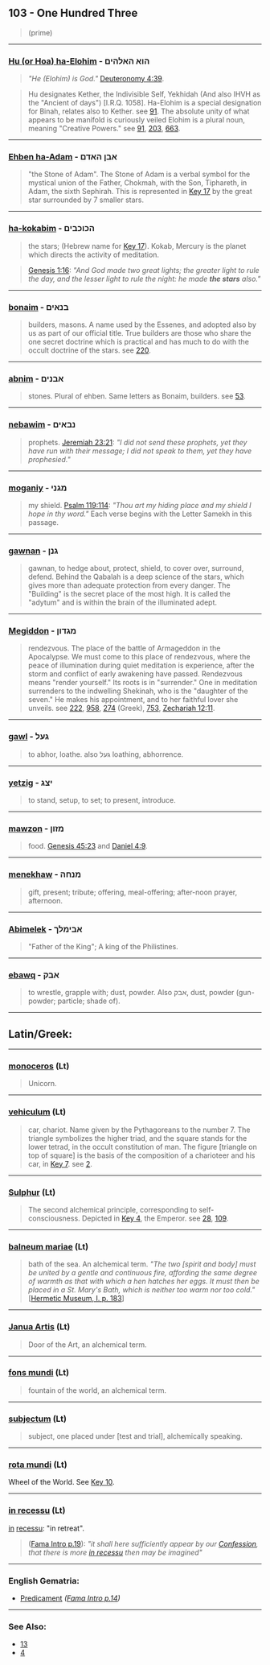 ## 103 - One Hundred Three
> (prime)

---

### [Hu (or Hoa) ha-Elohim](/keys/HVA.HALHIM) - הוא האלהים
> *"He (Elohim) is God."* [Deuteronomy 4:39](http://biblehub.com/deuteronomy/4-39.htm).

> Hu designates Kether, the Indivisible Self, Yekhidah (And also IHVH as the "Ancient of days") [I.R.Q. 1058]. Ha-Elohim is a special designation for Binah, relates also to Kether. see [91](91). The absolute unity of what appears to be manifold is curiously veiled Elohim is a plural noun, meaning "Creative Powers." see [91](91), [203](203), [663](663).

---

### [Ehben ha-Adam](/keys/ABN.HADM) - אבן האדם
> "the Stone of Adam". The Stone of Adam is a verbal symbol for the mystical union of the Father, Chokmah, with the Son, Tiphareth, in Adam, the sixth Sephirah. This is represented in [Key 17](17) by the great star surrounded by 7 smaller stars.

---

### [ha-kokabim](/keys/HKVKBIM) - הכוכבים
> the stars; (Hebrew name for [Key 17](17)). Kokab, Mercury is the planet which directs the activity of meditation.

> [Genesis 1:16](http://biblehub.com/genesis/1-16.htm): *"And God made two great lights; the greater light to rule the day, and the lesser light to rule the night: he made **the stars** also."*

---

### [bonaim](/keys/BNAIM) - בנאים
> builders, masons. A name used by the Essenes, and adopted also by us as part of our official title. True builders are those who share the one secret doctrine which is practical and has much to do with the occult doctrine of the stars. see [220](220).

---

### [abnim](/keys/ABNIM) - אבנים
> stones. Plural of ehben. Same letters as Bonaim, builders. see [53](53).

---

### [nebawim](/keys/NBAIM) - נבאים
> prophets. [Jeremiah 23:21](http://biblehub.com/jeremiah/23-21.htm): *"I did not send these prophets, yet they have run with their message; I did not speak to them, yet they have prophesied."*

---

### [moganiy](/keys/MGNI) - מגני
> my shield. [Psalm 119:114](http://biblehub.com/psalms/119-114.htm): *"Thou art my hiding place and my shield I hope in thy word."* Each verse begins with the Letter Samekh in this passage.

---

### [gawnan](/keys/GNN) - גנן
> gawnan, to hedge about, protect, shield, to cover over, surround, defend. Behind the Qabalah is a deep science of the stars, which gives more than adequate protection from every danger. The "Building" is the secret place of the most high. It is called the "adytum" and is within the brain of the illuminated adept.

---

### [Megiddon](/keys/MGDVN) - מגדון
> rendezvous. The place of the battle of Armageddon in the Apocalypse. We must come to this place of rendezvous, where the peace of illumination during quiet meditation is experience, after the storm and conflict of early awakening have passed. Rendezvous means "render yourself." Its roots is in "surrender." One in meditation surrenders to the indwelling Shekinah, who is the "daughter of the seven." He makes his appointment, and to her faithful lover she unveils. see [222](222), [958](958), [274](274) (Greek), [753](753), [Zechariah 12:11](http://biblehub.com/zechariah/12-11.htm).

---

### [gawl](/keys/GOL) - געל
> to abhor, loathe. also געל loathing, abhorrence.

---

### [yetzig](/keys/ITzG) - יצג
> to stand, setup, to set; to present, introduce.

---

### [mawzon](/keys/MZVN) - מזון
> food. [Genesis 45:23](http://biblehub.com/genesis/45-23.htm) and [Daniel 4:9](http://biblehub.com/daniel/4-9.htm).

---

### [menekhaw](/keys/MNChH) - מנחה
> gift, present; tribute; offering, meal-offering; after-noon prayer, afternoon.

---

### [Abimelek](/keys/ABIMLK) - אבימלך
> "Father of the King"; A king of the Philistines.

---

### [ebawq](/keys/ABQ) - אבק
> to wrestle, grapple with; dust, powder. Also אבק, dust, powder (gun-powder; particle; shade of).

---

## Latin/Greek:

---

### [monoceros](/latin?word=monoceros) (Lt)
> Unicorn.

---

### [vehiculum](/latin?word=vehiculum) (Lt)
> car, chariot. Name given by the Pythagoreans to the number 7. The triangle symbolizes the higher triad, and the square stands for the lower tetrad, in the occult constitution of man. The figure [triangle on top of square] is the basis of the composition of a charioteer and his car, in [Key 7](7). see [2](2).

---

### [Sulphur](/latin?word=Sulphur) (Lt)
> The second alchemical principle, corresponding to self-consciousness. Depicted in [Key 4](4), the Emperor. see [28](28), [109](109).

---

### [balneum mariae](/latin?word=balneum+mariae) (Lt)
> bath of the sea. An alchemical term. *"The two [spirit and body] must be united by a gentle and continuous fire, affording the same degree of warmth as that with which a hen hatches her eggs. It must then be placed in a St. Mary's Bath, which is neither too warm nor too cold."* [[Hermetic Museum, I. p. 183](https://archive.org/stream/b24927363_0001#page/183)]

---

### [Janua Artis](/latin?word=Janua+Artis) (Lt)
> Door of the Art, an alchemical term.

---

### [fons mundi](/latin?word=fons+mundi) (Lt)
> fountain of the world, an alchemical term.

---

### [subjectum](/latin?word=subjectum) (Lt)
> subject, one placed under [test and trial], alchemically speaking.

---

### [rota mundi](/latin?word=rota+mundi) (Lt)
Wheel of the World. See [Key 10](10).

---

### [in recessu](/latin?word=in+recessu) (Lt)
[in](http://archives.nd.edu/cgi-bin/wordz.pl?keyword=in) [recessu](http://archives.nd.edu/cgi-bin/wordz.pl?keyword=recessu): "in retreat".

> ([Fama Intro p.19](https://archive.org/stream/fameconfessionof00vaug#page/n19)): *"it shall here sufficiently appear by our [Confession](/english?word=Confession), that there is more [in recessu](/latin?word=in+recessu) then may be imagined"*

---

### English Gematria:

- [Predicament](/english?word=Predicament) *([Fama Intro p.14](https://archive.org/stream/fameconfessionof00vaug#page/n14))*

---

### See Also:
- [13](13)
- [4](4)
